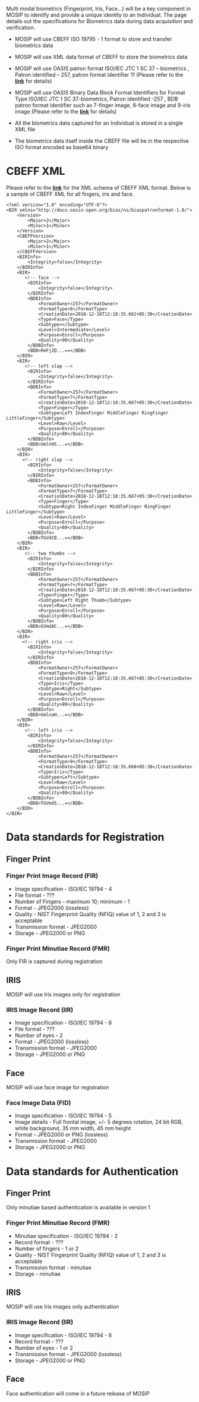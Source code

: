 Multi modal biometrics (Fingerprint, Iris, Face...) will be a key component in MOSIP to identify and provide a unique identity to an Individual. The page details out the specifications for Biometrics data during data acquisition and verification.

- MOSIP will use CBEFF ISO 19795 - 1 format to store and transfer biometrics data
- MOSIP will use XML data format of CBEFF to store the biometrics data
- MOSIP will use OASIS patron format ISO/IEC JTC 1 SC 37 – biometrics , 
  Patron identified – 257, patron format identifier 11 (Please refer to the [**link**](//ibia.org/cbeff/iso/bir-header-identifiers) for details)

- MOSIP will use OASIS Binary Data Block Format Identifiers for Format Type ISO/IEC JTC 1 SC 37-biometrics, Patron identified -257 , BDB patron format identifier such as 7-finger image, 8-face image and 9-iris image (Please refer to the [**link**](//ibia.org/cbeff/iso/bdb-format-identifiers) for details)
- All the biometrics data captured for an Individual is stored in a single XML file
- The biometrics data itself inside the CBEFF file will be in the respective ISO format encoded as base64 binary

# CBEFF XML
Please refer to the [**link**](//docs.oasis-open.org/bias/soap-profile/v1.0/errata02/os/cbeff.xsd) for the XML schema of CBEFF XML format.
Below is a sample of CBEFF XML for all fingers, iris and face.

```
<?xml version="1.0" encoding="UTF-8"?>
<BIR xmlns="http://docs.oasis-open.org/bias/ns/biaspatronformat-1.0/">
    <Version>
        <Major>2</Major>
        <Minor>1</Minor>
    </Version>
    <CBEFFVersion>
        <Major>2</Major>
        <Minor>1</Minor>
    </CBEFFVersion>
    <BIRInfo>
        <Integrity>false</Integrity>
    </BIRInfo>
    <BIR>
	   <!-- face -->
        <BIRInfo>
            <Integrity>false</Integrity>
        </BIRInfo>
        <BDBInfo>
            <FormatOwner>257</FormatOwner>
            <FormatType>8</FormatType>
            <CreationDate>2018-12-18T12:18:35.662+05:30</CreationDate>
            <Type>Face</Type>
            <Subtype></Subtype>
            <Level>Intermediate</Level>
            <Purpose>Enroll</Purpose>
            <Quality>90</Quality>
        </BDBInfo>
        <BDB>RmFjZQ...==</BDB>
    </BIR>
    <BIR>
	   <!-- left slap -->
        <BIRInfo>
            <Integrity>false</Integrity>
        </BIRInfo>
        <BDBInfo>
            <FormatOwner>257</FormatOwner>
            <FormatType>7</FormatType>
            <CreationDate>2018-12-18T12:18:35.667+05:30</CreationDate>
            <Type>Finger</Type>
            <Subtype>Left IndexFinger MiddleFinger RingFinger LittleFinger</Subtype>
            <Level>Raw</Level>
            <Purpose>Enroll</Purpose>
            <Quality>80</Quality>
        </BDBInfo>
        <BDB>UmlnH5...=</BDB>
    </BIR>
    <BIR>
	  <!-- right slap -->
        <BIRInfo>
            <Integrity>false</Integrity>
        </BIRInfo>
        <BDBInfo>
            <FormatOwner>257</FormatOwner>
            <FormatType>7</FormatType>
            <CreationDate>2018-12-18T12:18:35.667+05:30</CreationDate>
            <Type>Finger</Type>
            <Subtype>Right IndexFinger MiddleFinger RingFinger LittleFinger</Subtype>
            <Level>Raw</Level>
            <Purpose>Enroll</Purpose>
            <Quality>80</Quality>
        </BDBInfo>
        <BDB>TGVdCB...=</BDB>
    </BIR>
    <BIR>
	   <!-- two thumbs -->
        <BIRInfo>
            <Integrity>false</Integrity>
        </BIRInfo>
        <BDBInfo>
            <FormatOwner>257</FormatOwner>
            <FormatType>7</FormatType>
            <CreationDate>2018-12-18T12:18:35.667+05:30</CreationDate>
            <Type>Finger</Type>
            <Subtype>Left Right Thumb</Subtype>
            <Level>Raw</Level>
            <Purpose>Enroll</Purpose>
            <Quality>80</Quality>
        </BDBInfo>
        <BDB>GVmdAC...=</BDB>
    </BIR>
    <BIR>
	  <!-- right iris -->
        <BIRInfo>
            <Integrity>false</Integrity>
        </BIRInfo>
        <BDBInfo>
            <FormatOwner>257</FormatOwner>
            <FormatType>9</FormatType>
            <CreationDate>2018-12-18T12:18:35.667+05:30</CreationDate>
            <Type>Iris</Type>
            <Subtype>Right</Subtype>
            <Level>Raw</Level>
            <Purpose>Enroll</Purpose>
            <Quality>80</Quality>
        </BDBInfo>
        <BDB>UmlnaH...=</BDB>
    </BIR>
    <BIR>
	   <!-- left iris -->
        <BIRInfo>
            <Integrity>false</Integrity>
        </BIRInfo>
        <BDBInfo>
            <FormatOwner>257</FormatOwner>
            <FormatType>9</FormatType>
            <CreationDate>2018-12-18T12:18:35.668+05:30</CreationDate>
            <Type>Iris</Type>
            <Subtype>Left</Subtype>
            <Level>Raw</Level>
            <Purpose>Enroll</Purpose>
            <Quality>80</Quality>
        </BDBInfo>
        <BDB>TGVmdS...=</BDB>
    </BIR>
</BIR>
```
# Data standards for Registration

## Finger Print

### Finger Print Image Record (FIR)
 * Image specification - ISO/IEC 19794 - 4 
 * File format - ???
 * Number of Fingers - maximum 10; minimum - 1
 * Format - JPEG2000 (lossless)
 * Quality - NIST Fingerprint Quality (NFIQ) value of 1, 2 and 3 is acceptable
 * Transmission format - JPEG2000
 * Storage - JPEG2000 or PNG

### Finger Print Minutiae Record (FMR)
Only FIR is captured during registration

## IRIS
MOSIP will use Iris images only for registration

### IRIS Image Record (IIR)
 * Image specification - ISO/IEC 19794 - 6
 * File format - ???
 * Number of eyes - 2
 * Format - JPEG2000 (lossless) 
 * Transmission format - JPEG2000
 * Storage - JPEG2000 or PNG

## Face
MOSIP will use face image for registration

### Face Image Data (FID)
 * Image specification - ISO/IEC 19794 - 5
 * Image details - Full frontal image, +/- 5 degrees rotation, 24 bit RGB, white background, 35 mm width, 45 mm height
 * Format - JPEG2000 or PNG (lossless) 
 * Transmission format - JPEG2000
 * Storage - JPEG2000 or PNG

# Data standards for Authentication
## Finger Print
Only minutiae based authentication is available in version 1

### Finger Print Minutiae Record (FMR)
 * Minutiae specification - ISO/IEC 19794 - 2
 * Record format - ???
 * Number of fingers - 1 or 2
 * Quality - NIST Fingerprint Quality (NFIQ) value of 1, 2 and 3 is acceptable
 * Transmission format - minutiae
 * Storage - minutiae

## IRIS
MOSIP will use Iris images only authentication

### IRIS Image Record (IIR)
 * Image specification - ISO/IEC 19794 - 6
 * Record format - ???
 * Number of eyes - 1 or 2
 * Transmission format - JPEG2000 (lossless)
 * Storage - JPEG2000 or PNG

## Face
Face authentication will come in a future release of MOSIP